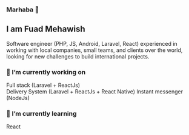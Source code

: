 
### Marhaba 👋

## I am Fuad Mehawish
Software engineer (PHP, JS, Android, Laravel, React) experienced in working with local companies, small teams, and clients over the world, looking for new challenges to build international projects.

### 🔭 I’m currently working on 
  Full stack (Laravel + ReactJs) <br>
  Delivery System (Laravel + ReactJs + React Native)
Instant messenger (NodeJs)
  
### 🌱 I’m currently learning
React
